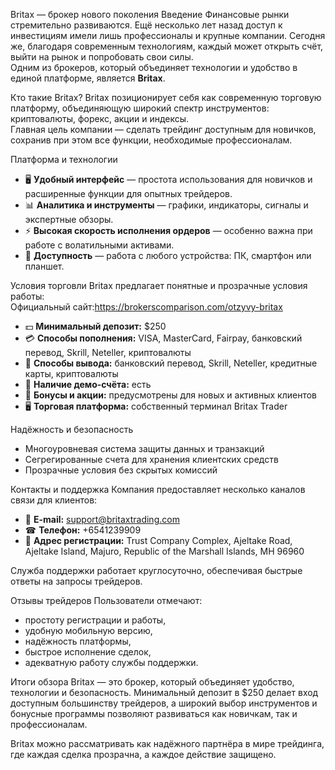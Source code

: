  Britax — брокер нового поколения
 Введение
Финансовые рынки стремительно развиваются. Ещё несколько лет назад доступ к инвестициям имели лишь профессионалы и крупные компании. Сегодня же, благодаря современным технологиям, каждый может открыть счёт, выйти на рынок и попробовать свои силы.  
Одним из брокеров, который объединяет технологии и удобство в единой платформе, является **Britax**.  

Кто такие Britax?
Britax позиционирует себя как современную торговую платформу, объединяющую широкий спектр инструментов: криптовалюты, форекс, акции и индексы.  
Главная цель компании — сделать трейдинг доступным для новичков, сохранив при этом все функции, необходимые профессионалам.  

 Платформа и технологии
- 🖥 **Удобный интерфейс** — простота использования для новичков и расширенные функции для опытных трейдеров.  
- 📊 **Аналитика и инструменты** — графики, индикаторы, сигналы и экспертные обзоры.  
- ⚡ **Высокая скорость исполнения ордеров** — особенно важна при работе с волатильными активами.  
- 📱 **Доступность** — работа с любого устройства: ПК, смартфон или планшет.  

Условия торговли
Britax предлагает понятные и прозрачные условия работы:  
Официальный сайт:https://brokerscomparison.com/otzyvy-britax
- 💵 **Минимальный депозит:** $250  
- 💳 **Способы пополнения:** VISA, MasterCard, Fairpay, банковский перевод, Skrill, Neteller, криптовалюты  
- 💸 **Способы вывода:** банковский перевод, Skrill, Neteller, кредитные карты, криптовалюты  
- 🎯 **Наличие демо-счёта:** есть  
- 🎁 **Бонусы и акции:** предусмотрены для новых и активных клиентов  
- 🖥 **Торговая платформа:** собственный терминал Britax Trader  

 Надёжность и безопасность
- Многоуровневая система защиты данных и транзакций  
- Сегрегированные счета для хранения клиентских средств  
- Прозрачные условия без скрытых комиссий  

 Контакты и поддержка
Компания предоставляет несколько каналов связи для клиентов:  

- 📧 **E-mail:** support@britaxtrading.com  
- ☎ **Телефон:** +6541239909  
- 📍 **Адрес регистрации:** Trust Company Complex, Ajeltake Road, Ajeltake Island, Majuro, Republic of the Marshall Islands, MH 96960  

Служба поддержки работает круглосуточно, обеспечивая быстрые ответы на запросы трейдеров.  

 Отзывы трейдеров
Пользователи отмечают:  
- простоту регистрации и работы,  
- удобную мобильную версию,  
- надёжность платформы,  
- быстрое исполнение сделок,  
- адекватную работу службы поддержки.  

 Итоги обзора
Britax — это брокер, который объединяет удобство, технологии и безопасность. Минимальный депозит в $250 делает вход доступным большинству трейдеров, а широкий выбор инструментов и бонусные программы позволяют развиваться как новичкам, так и профессионалам.  

Britax можно рассматривать как надёжного партнёра в мире трейдинга, где каждая сделка прозрачна, а каждое действие защищено.  
